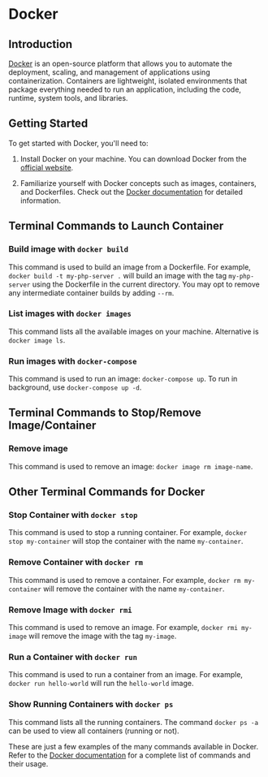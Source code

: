 # Docker

## Introduction

[Docker](https://www.docker.com/) is an open-source platform that allows you to automate the deployment, scaling, and management of applications using containerization. Containers are lightweight, isolated environments that package everything needed to run an application, including the code, runtime, system tools, and libraries.


## Getting Started

To get started with Docker, you'll need to:

1. Install Docker on your machine. You can download Docker from the [official website](https://www.docker.com/get-started).

2. Familiarize yourself with Docker concepts such as images, containers, and Dockerfiles. Check out the [Docker documentation](https://docs.docker.com/) for detailed information.


## Terminal Commands to Launch Container

### Build image with `docker build`
This command is used to build an image from a Dockerfile. For example, `docker build -t my-php-server .` will build an image with the tag `my-php-server` using the Dockerfile in the current directory. You may opt to remove any intermediate container builds by adding `--rm`.

### List images with `docker images`
This command lists all the available images on your machine. Alternative is `docker image ls`.

### Run images with `docker-compose`
This command is used to run an image: `docker-compose up`. To run in background, use `docker-compose up -d`.


## Terminal Commands to Stop/Remove Image/Container

### Remove image
This command is used to remove an image: `docker image rm image-name`.


## Other Terminal Commands for Docker

### Stop Container with `docker stop`
This command is used to stop a running container. For example, `docker stop my-container` will stop the container with the name `my-container`.

### Remove Container with `docker rm`
This command is used to remove a container. For example, `docker rm my-container` will remove the container with the name `my-container`.

### Remove Image with `docker rmi`
This command is used to remove an image. For example, `docker rmi my-image` will remove the image with the tag `my-image`.

### Run a Container with `docker run`
This command is used to run a container from an image. For example, `docker run hello-world` will run the `hello-world` image.

### Show Running Containers with `docker ps`
This command lists all the running containers. The command `docker ps -a` can be used to view all containers (running or not).

These are just a few examples of the many commands available in Docker. Refer to the [Docker documentation](https://docs.docker.com/) for a complete list of commands and their usage.